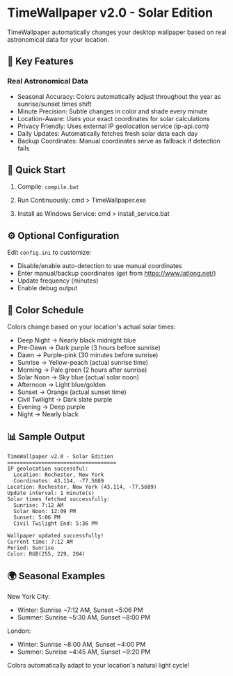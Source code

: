 # TimeWallpaper v2.0 - Solar Edition

TimeWallpaper automatically changes your desktop wallpaper based on real astronomical data for your location.


## 🌟 Key Features

### Real Astronomical Data
- Seasonal Accuracy: Colors automatically adjust throughout the year as sunrise/sunset times shift
- Minute Precision: Subtle changes in color and shade every minute
- Location-Aware: Uses your exact coordinates for solar calculations
- Privacy Friendly: Uses external IP geolocation service (ip-api.com)
- Daily Updates: Automatically fetches fresh solar data each day
- Backup Coordinates: Manual coordinates serve as fallback if detection fails


## 🚀 Quick Start

1. Compile: `compile.bat`

2. Run Continuously:
   cmd > TimeWallpaper.exe
   
3. Install as Windows Service:
   cmd > install_service.bat


## ⚙️ Optional Configuration

Edit `config.ini` to customize:

- Disable/enable auto-detection to use manual coordinates
- Enter manual/backup coordinates (get from https://www.latlong.net/)
- Update frequency (minutes)
- Enable debug output


## 🌅 Color Schedule

Colors change based on your location's actual solar times:

- Deep Night → Nearly black midnight blue
- Pre-Dawn → Dark purple (3 hours before sunrise)
- Dawn → Purple-pink (30 minutes before sunrise) 
- Sunrise → Yellow-peach (actual sunrise time)
- Morning → Pale green (2 hours after sunrise)
- Solar Noon → Sky blue (actual solar noon)
- Afternoon → Light blue/golden
- Sunset → Orange (actual sunset time)
- Civil Twilight → Dark slate purple
- Evening → Deep purple
- Night → Nearly black


## 📊 Sample Output

```
TimeWallpaper v2.0 - Solar Edition
===================================
IP geolocation successful:
  Location: Rochester, New York
  Coordinates: 43.114, -77.5689
Location: Rochester, New York (43.114, -77.5689)
Update interval: 1 minute(s)
Solar times fetched successfully:
  Sunrise: 7:12 AM
  Solar Noon: 12:09 PM  
  Sunset: 5:06 PM
  Civil Twilight End: 5:36 PM

Wallpaper updated successfully!
Current time: 7:12 AM
Period: Sunrise
Color: RGB(255, 229, 204)
```

## 🌍 Seasonal Examples

New York City:
- Winter: Sunrise ~7:12 AM, Sunset ~5:06 PM
- Summer: Sunrise ~5:30 AM, Sunset ~8:00 PM

London:  
- Winter: Sunrise ~8:00 AM, Sunset ~4:00 PM
- Summer: Sunrise ~4:45 AM, Sunset ~9:20 PM

Colors automatically adapt to your location's natural light cycle!